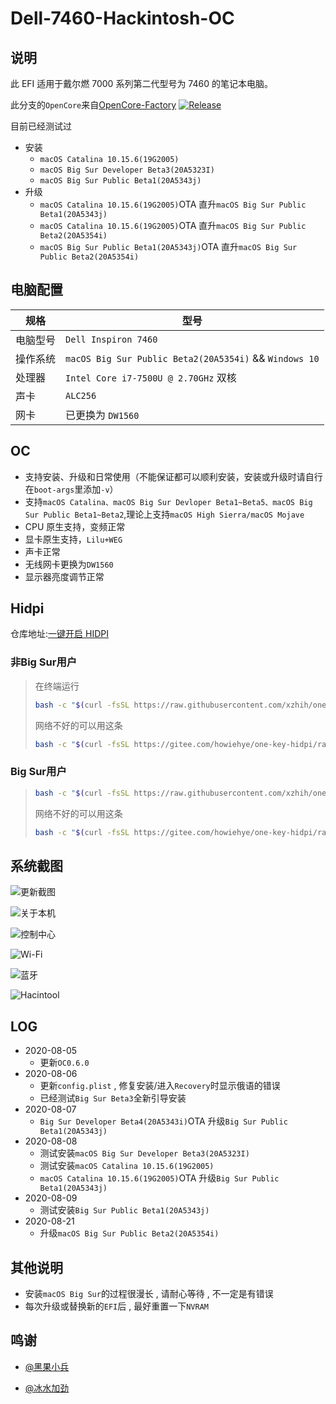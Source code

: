 # Dell-7460-Hackintosh-OC

## 说明

此 EFI 适用于戴尔燃 7000 系列第二代型号为 7460 的笔记本电脑。

此分支的`OpenCore`来自[OpenCore-Factory](https://github.com/williambj1/OpenCore-Factory) [![Release](https://img.shields.io/static/v1?label=Releases&message=2020-08-23&color=orange)](https://github.com/williambj1/OpenCore-Factory/releases)

目前已经测试过
- 安装
  - `macOS Catalina 10.15.6(19G2005)`
  - `macOS Big Sur Developer Beta3(20A5323I)`
  - `macOS Big Sur Public Beta1(20A5343j)`
- 升级
  - `macOS Catalina 10.15.6(19G2005)`OTA 直升`macOS Big Sur Public Beta1(20A5343j)`
  - `macOS Catalina 10.15.6(19G2005)`OTA 直升`macOS Big Sur Public Beta2(20A5354i)`
  - `macOS Big Sur Public Beta1(20A5343j)`OTA 直升`macOS Big Sur Public Beta2(20A5354i)`

## 电脑配置

| 规格     | 型号                                                                                        |
| -------- | ------------------------------------------------------------------------------------------- |
| 电脑型号 | `Dell Inspiron 7460`                                                                        |
| 操作系统 | `macOS Big Sur Public Beta2(20A5354i)` && `Windows 10` |
| 处理器   | `Intel Core i7-7500U @ 2.70GHz` 双核                                                        |
| 声卡     | `ALC256`                                                                                    |
| 网卡     | 已更换为 `DW1560`                                                                           |

## OC

- 支持安装、升级和日常使用（不能保证都可以顺利安装，安装或升级时请自行在`boot-args`里添加`-v`）
- 支持`macOS Catalina、macOS Big Sur Devloper Beta1~Beta5、macOS Big Sur Public Beta1~Beta2`,理论上支持`macOS High Sierra/macOS Mojave`
- CPU 原生支持，变频正常
- 显卡原生支持，`Lilu+WEG`
- 声卡正常
- 无线网卡更换为`DW1560`
- 显示器亮度调节正常

## Hidpi

仓库地址:[一键开启 HIDPI](https://github.com/xzhih/one-key-hidpi)

### 非Big Sur用户

> 在终端运行
>
> ```bash
> bash -c "$(curl -fsSL https://raw.githubusercontent.com/xzhih/one-key-hidpi/master/hidpi.sh)"
> ```
> 
> 网络不好的可以用这条
>
> ```bash
> bash -c "$(curl -fsSL https://gitee.com/howiehye/one-key-hidpi/raw/master/hidpi.sh)"
> ```

### Big Sur用户

> ```bash
> bash -c "$(curl -fsSL https://raw.githubusercontent.com/xzhih/one-key-hidpi/dev/hidpi.sh)"
> ```
> 
> 网络不好的可以用这条
> 
> ```bash
> bash -c "$(curl -fsSL https://gitee.com/howiehye/one-key-hidpi/raw/dev/hidpi.sh)"
> ```

## 系统截图

![更新截图](https://img.howiehye.top//img/20200807203611.png)

![关于本机](https://img.howiehye.top//img/20200807204722.png)

![控制中心](https://img.howiehye.top//img/20200807204844.png)

![Wi-Fi](https://img.howiehye.top//img/20200807204949.png)

![蓝牙](https://img.howiehye.top//img/20200807205020.png)

![Hacintool](https://img.howiehye.top//img/20200807205115.png)

## LOG

- 2020-08-05
  - 更新`OC0.6.0`
- 2020-08-06
  - 更新`config.plist` , 修复安装/进入`Recovery`时显示俄语的错误
  - 已经测试`Big Sur Beta3`全新引导安装
- 2020-08-07
  - `Big Sur Developer Beta4(20A5343i)`OTA 升级`Big Sur Public Beta1(20A5343j)`
- 2020-08-08
  - 测试安装`macOS Big Sur Developer Beta3(20A5323I)`
  - 测试安装`macOS Catalina 10.15.6(19G2005)`
  - `macOS Catalina 10.15.6(19G2005)`OTA 升级`Big Sur Public Beta1(20A5343j)`
- 2020-08-09
  - 测试安装`Big Sur Public Beta1(20A5343j)`
- 2020-08-21
  - 升级`macOS Big Sur Public Beta2(20A5354i)`

## 其他说明

- 安装`macOS Big Sur`的过程很漫长 , 请耐心等待 , 不一定是有错误
- 每次升级或替换新的`EFI`后 , 最好重置一下`NVRAM`

## 鸣谢

- [@黑果小兵](https://github.com/daliansky/)

- [@冰水加劲](https://github.com/xzhih/)
